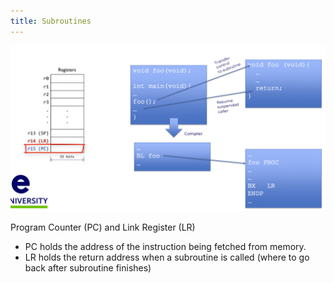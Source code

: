 ```yaml
---
title: Subroutines
---
```


![](../attachments/cleanshot-2025-01-19-at-2228042x.png)

Program Counter (PC) and Link Register (LR)
- PC holds the address of the instruction being fetched from memory.
- LR holds the return address when a subroutine is called (where to go back after subroutine finishes)